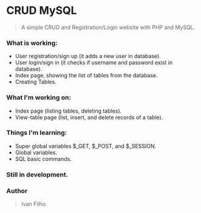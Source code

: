 # CRUD MySQL
> A simple CRUD and Registration/Login website with PHP and MySQL.

### What is working:
* User registration/sign up (it adds a new user in database).
* User login/sign in (it checks if username and password exist in database).
* Index page, showing the list of tables from the database.
* Creating Tables.

### What I'm working on:
* Index page (listing tables, deleting tables).
* View-table page (list, insert, and delete records of a table).

### Things I'm learning:
* Super global variables $_GET, $_POST, and $_SESSION.
* Global variables.
* SQL basic commands.

### Still in development.

### Author
> Ivan Filho.
